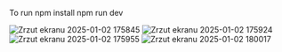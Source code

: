 To run 
npm install
npm run dev


![Zrzut ekranu 2025-01-02 175845](https://github.com/user-attachments/assets/1cc3443d-e045-439a-af65-f7be2ce5652b)
![Zrzut ekranu 2025-01-02 175924](https://github.com/user-attachments/assets/0e4ff1a2-5bee-4015-9f15-050c45df90ca)
![Zrzut ekranu 2025-01-02 175955](https://github.com/user-attachments/assets/fd8046a0-db78-413b-be27-da4dd1fde8fd)
![Zrzut ekranu 2025-01-02 180017](https://github.com/user-attachments/assets/8615331b-7ba8-4d6d-9545-84ce7ce716a1)
